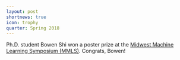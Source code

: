 ```yaml
---
layout: post
shortnews: true
icon: trophy
quarter: Spring 2018
---
```


Ph.D. student Bowen Shi won a poster prize at the <a href="http://midwest-ml.org/2018/">Midwest Machine Learning Symposium (MMLS)</a>.  Congrats, Bowen!

